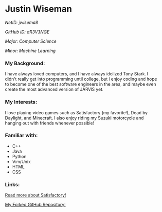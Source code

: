 # **Justin Wiseman**
*NetID: jwisema8*

*GitHub ID: aR3V3NGE*

*Major: Computer Science*

*Minor: Machine Learning*

### My Background:
I have always loved computers, and I have always idolized Tony Stark. I didn't really get into programming until college, but I enjoy coding and hope to become one of the best software engineers in the area, and maybe even create the most advanced version of JARVIS yet.

### My Interests:
I love playing video games such as Satisfactory (my favorite!), Dead by Daylight, and Minecraft. I also enjoy riding my Suzuki motorcycle and hanging out with friends whenever possible!

### Familiar with:
- C++
- Java
- Python
- Vim/Unix
- HTML
- CSS

### Links:
[Read more about Satisfactory!](https://www.satisfactorygame.com)

[My Forked GitHub Repository!](https://github.com/aR3V3NGE/students)